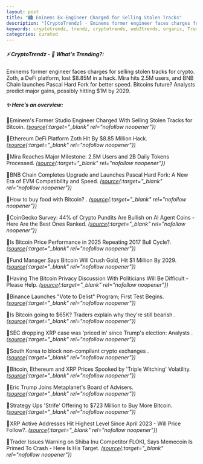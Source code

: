 ```yaml
---
layout: post
title: "🏙️ Eminems Ex-Engineer Charged for Selling Stolen Tracks"
description: "[CryptoTrendz] - Eminems former engineer faces charges for selling stolen tracks for crypto. Zoth, a DeFi platform, lost $8.85M in a hack. Mira hits 2.5M users, and BNB Chain launches Pascal Hard Fork for better speed. Bitcoins future? Analysts predict major gains, possibly hitting $1M by 2029."
keywords: cryptotrendz, trendz, cryptotrends, web3trends, organic, Trump, Bitcoin, Korea, Crypto, AI, Ethereum, Memecoin, XRP
categories: curated
---
```


##### ⚡ CryptoTrendz - 📌 *What's Trending?:*

Eminems former engineer faces charges for selling stolen tracks for crypto. Zoth, a DeFi platform, lost $8.85M in a hack. Mira hits 2.5M users, and BNB Chain launches Pascal Hard Fork for better speed. Bitcoins future? Analysts predict major gains, possibly hitting $1M by 2029.

##### ✨ *Here’s an overview:*


🔹Eminem's Former Studio Engineer Charged With Selling Stolen Tracks for Bitcoin. *([source](https://s.avyag.com/tfxy){:target="_blank" rel="nofollow noopener"})*

🔹Ethereum DeFi Platform Zoth Hit By $8.85 Million Hack. *([source](https://s.avyag.com/t8bq){:target="_blank" rel="nofollow noopener"})*

🔹Mira Reaches Major Milestone: 2.5M Users and 2B Daily Tokens Processed. *([source](https://s.avyag.com/xiad){:target="_blank" rel="nofollow noopener"})*

🔹BNB Chain Completes Upgrade and Launches Pascal Hard Fork: A New Era of EVM Compatibility and Speed. *([source](https://s.avyag.com/hltj){:target="_blank" rel="nofollow noopener"})*

🔹How to buy food with Bitcoin? . *([source](https://s.avyag.com/5adc){:target="_blank" rel="nofollow noopener"})*

🔹CoinGecko Survey: 44% of Crypto Pundits Are Bullish on AI Agent Coins - Here Are the Best Ones Ranked. *([source](https://s.avyag.com/va1t){:target="_blank" rel="nofollow noopener"})*

🔹Is Bitcoin Price Performance in 2025 Repeating 2017 Bull Cycle?. *([source](https://s.avyag.com/t67o){:target="_blank" rel="nofollow noopener"})*

🔹Fund Manager Says Bitcoin Will Crush Gold, Hit $1 Million By 2029. *([source](https://s.avyag.com/bo45){:target="_blank" rel="nofollow noopener"})*

🔹Having The Bitcoin Privacy Discussion With Politicians Will Be Difficult - Please Help. *([source](https://s.avyag.com/fojm){:target="_blank" rel="nofollow noopener"})*

🔹Binance Launches "Vote to Delist" Program; First Test Begins. *([source](https://s.avyag.com/bgv9){:target="_blank" rel="nofollow noopener"})*

🔹Is Bitcoin going to $65K? Traders explain why they're still bearish . *([source](https://s.avyag.com/cb6b){:target="_blank" rel="nofollow noopener"})*

🔹SEC dropping XRP case was 'priced in' since Trump's election: Analysts . *([source](https://s.avyag.com/t5m1){:target="_blank" rel="nofollow noopener"})*

🔹South Korea to block non-compliant crypto exchanges . *([source](https://s.avyag.com/q0v0){:target="_blank" rel="nofollow noopener"})*

🔹Bitcoin, Ethereum and XRP Prices Spooked by 'Triple Witching' Volatility. *([source](https://s.avyag.com/s96z){:target="_blank" rel="nofollow noopener"})*

🔹Eric Trump Joins Metaplanet's Board of Advisers. *([source](https://s.avyag.com/i1em){:target="_blank" rel="nofollow noopener"})*

🔹Strategy Ups 'Strife' Offering to $723 Million to Buy More Bitcoin. *([source](https://s.avyag.com/sgoj){:target="_blank" rel="nofollow noopener"})*

🔹XRP Active Addresses Hit Highest Level Since April 2023 - Will Price Follow?. *([source](https://s.avyag.com/8j7w){:target="_blank" rel="nofollow noopener"})*

🔹Trader Issues Warning on Shiba Inu Competitor FLOKI, Says Memecoin Is Primed To Crash - Here Is His Target. *([source](https://s.avyag.com/znpf){:target="_blank" rel="nofollow noopener"})*
